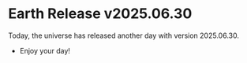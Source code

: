 # Earth Release v2025.06.30
Today, the universe has released another day with version 2025.06.30.
- Enjoy your day!
